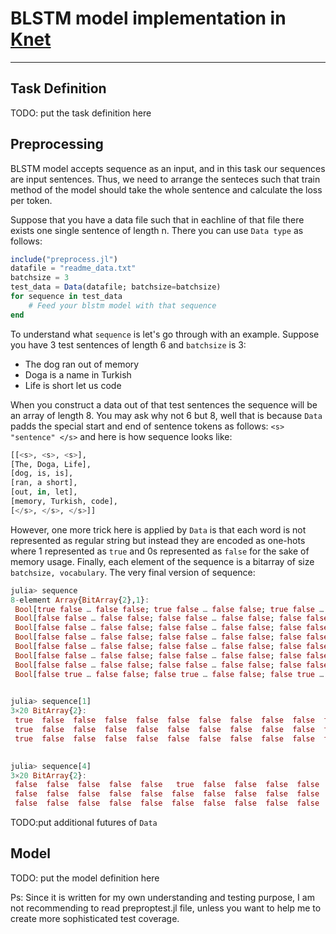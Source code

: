 # BLSTM model implementation in [Knet](https://github.com/denizyuret/Knet.jl)
---
## Task Definition
TODO: put the task definition here
## Preprocessing
BLSTM model accepts sequence as an input, and in this task our sequences are input sentences. Thus, we need to arrange the senteces such that train method of the model should take the whole sentence and calculate the loss per token.

Suppose that you have a data file such that in eachline of that file there exists one single sentence of length n. There you can use `Data type` as follows:
```Julia
include("preprocess.jl")
datafile = "readme_data.txt"
batchsize = 3
test_data = Data(datafile; batchsize=batchsize)
for sequence in test_data
	# Feed your blstm model with that sequence
end 
```
To understand what ```sequence``` is let's go through with an example. Suppose you have 3 test sentences of length 6 and ```batchsize``` is 3:
- The dog ran out of memory
- Doga is a name in Turkish
- Life is short let us code

When you construct a data out of that test sentences the sequence will be an array of length 8. You may ask why not 6 but 8, well that is because `Data` padds the special start and end of sentence tokens as follows: `<s> "sentence" </s>` and here is how sequence looks like:
```Julia
[[<s>, <s>, <s>],
[The, Doga, Life],
[dog, is, is],
[ran, a short],
[out, in, let], 
[memory, Turkish, code], 
[</s>, </s>, </s>]]
```
However, one more trick here is applied by `Data` is that each word is not represented as regular string but instead they are encoded as one-hots where 1 represented as `true` and 0s represented as `false` for the sake of memory usage. Finally, each element of the sequence is a bitarray of size `batchsize, vocabulary`. The very final version of sequence:

```Julia
julia> sequence
8-element Array{BitArray{2},1}:
 Bool[true false … false false; true false … false false; true false … false false]
 Bool[false false … false false; false false … false false; false false … false false]
 Bool[false false … false false; false false … false false; false false … false false]
 Bool[false false … false false; false false … false false; false false … false false]
 Bool[false false … false false; false false … false false; false false … false false]
 Bool[false false … false false; false false … false false; false false … true false]
 Bool[false false … false false; false false … false false; false false … false true]
 Bool[false true … false false; false true … false false; false true … false false]
 

julia> sequence[1]
3×20 BitArray{2}:
 true  false  false  false  false  false  false  false  false  false  false  false  false  false  false  false  false  false  false  false
 true  false  false  false  false  false  false  false  false  false  false  false  false  false  false  false  false  false  false  false
 true  false  false  false  false  false  false  false  false  false  false  false  false  false  false  false  false  false  false  false
 

julia> sequence[4]
3×20 BitArray{2}:
 false  false  false  false  false   true  false  false  false  false  false  false  false  false  false  false  false  false  false  false
 false  false  false  false  false  false  false  false  false  false  false   true  false  false  false  false  false  false  false  false
 false  false  false  false  false  false  false  false  false  false  false  false  false  false  false  false   true  false  false  false
```

TODO:put additional futures of ```Data```

## Model
TODO: put the model definition here

Ps: Since it is written for my own understanding and testing purpose, I am not recommending to read preproptest.jl file, unless you want to help me to create more sophisticated test coverage.







